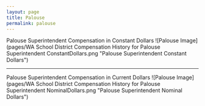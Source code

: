```yaml
---
layout: page
title: Palouse
permalink: palouse
---
```



Palouse Superintendent Compensation in Constant Dollars
![Palouse Image](pages/WA School District Compensation History for Palouse Superintendent ConstantDollars.png "Palouse Superintendent Constant Dollars")
___

Palouse Superintendent Compensation in Current Dollars
![Palouse Image](pages/WA School District Compensation History for Palouse Superintendent NominalDollars.png "Palouse Superintendent Nominal Dollars")